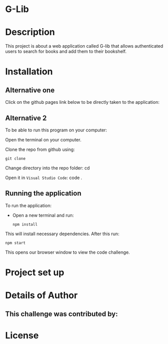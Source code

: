 # G-Lib

# Description
This project is about a web application called G-lib that allows authenticated users to search for books and add them to their bookshelf.

# Installation

## Alternative one
Click on the github pages link below to be directly taken to the application:



## Alternative 2
To be able to run this program on your computer:

Open the terminal on your computer.

Clone the repo from github using:

    git clone 

Change directory into the repo folder:
  cd 

Open it in ``Visual Studio Code``:
  code .

## Running the application
To run the application:

- Open a new terminal and run:

      npm install
    
This will install necessary dependencies. After this run:

    npm start

This opens our browser window to view the code challenge.


# Project set up


# Details of Author
 This challenge was contributed by:
- 

# License
